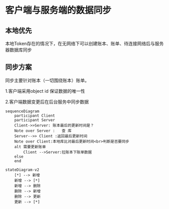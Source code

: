 # 客户端与服务端的数据同步

## 本地优先

本地Token存在的情况下，在无网络下可以创建账本、账单、待连接网络后与服务器数据库同步

## 同步方案

同步主要针对账本（一切围绕账本）账单。

1.客户端采用object id 保证数据的唯一性

2.客户端数据变更后在后台服务中同步数据

```mermaid
sequenceDiagram
    participant Client
    participant Server
    Client->>Server: 账本最后的更新时间是？
	Note over Server :   查 库
	Server-->> Client :返回最后更新时间
	Note over Client:本地库比对最后更新时间<br>判断是否要同步
	alt 需要更新账单
		Client -->Server:拉账本下账单数据	
	else
	end 
```
``` mermaid
stateDiagram-v2
    [*] --> 新增
    新增 --> [*]
    新增 --> 删除
    删除 --> 新增
    删除 --> 更新
    更新 --> [*]
```
